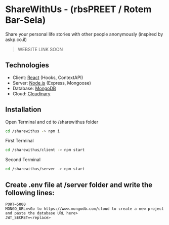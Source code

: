 # ShareWithUs - (rbsPREET / Rotem Bar-Sela)

Share your personal life stories with other people anonymously (inspired by askp.co.il)
> WEBSITE LINK SOON

## Technologies
* Client: [React](https://reactjs.org/ "React") (Hooks, ContextAPI)
* Server: [Node.js](https://nodejs.org/en/ "Node.js") (Express, Mongoose)
* Database: [MongoDB](https://www.mongodb.com/ "MongoDB")
* Cloud: [Cloudinary](https://cloudinary.com/ "Cloudinary")

## Installation
Open Terminal and cd to /sharewithus folder
```bash
cd /sharewithus -> npm i
```
First Terminal
```bash
cd /sharewithus/client -> npm start
```
Second Terminal
```bash
cd /sharewithus/server -> npm start
```
## Create .env file at /server folder and write the following lines: 
```env
PORT=5000
MONGO_URL=<Go to https://www.mongodb.com/cloud to create a new project and paste the database URL here>
JWT_SECRET=<replace>
 ```
